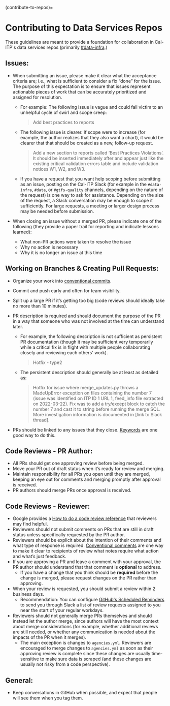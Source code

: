 (contribute-to-repos)=

# Contributing to Data Services Repos

These guidelines are meant to provide a foundation for collaboration in Cal-ITP's data services repos (primarily [#data-infra](https://github.com/cal-itp/data-infra).)

## Issues:
* When submitting an issue, please make it clear what the acceptance criteria are; i.e., what is sufficient to consider a fix “done” for the issue. The purpose of this expectation is to ensure that issues represent actionable pieces of work that can be accurately prioritized and assigned for resolution.
    * For example: The following issue is vague and could fall victim to an unhelpful cycle of swirl and scope creep:
      > Add best practices to reports

    * The following issue is clearer. If scope were to increase (for example, the author realizes that they also want a chart), it would be clearer that that should be created as a new, follow-up request.
       > Add a new section to reports called ‘Best Practices Violations’. It should be inserted immediately after and appear just like the existing critical validation errors table and include validation notices W1, W2, and W3.

   * If you have a request that you want help scoping before submitting as an issue, posting on the Cal-ITP Slack (for example in the `#data-infra`, `#data`, or `#gtfs-quality` channels, depending on the nature of the request) is one way to ask for assistance. Depending on the size of the request, a Slack conversation may be enough to scope it sufficiently. For large requests, a meeting or larger design process may be needed before submission.

* When closing an issue without a merged PR, please indicate one of the following (they provide a paper trail for reporting and indicate lessons learned):
   * What non-PR actions were taken to resolve the issue
   * Why no action is necessary
   * Why it is no longer an issue at this time


## Working on Branches & Creating Pull Requests:


* Organize your work into [conventional commits](https://www.conventionalcommits.org/en/v1.0.0/).
* Commit and push early and often for team visibility.
* Split up a large PR if it’s getting too big (code reviews should ideally take no more than 10 minutes).
* PR description is required and should document the purpose of the PR in a way that someone who was not involved at the time can understand later.
   * For example, the following description is not sufficient as persistent PR documentation (though it may be sufficient very temporarily while a critical fix is in flight with multiple people collaborating closely and reviewing each others' work).
      > Hotfix - type2
   * The persistent description should generally be at least as detailed as:
      > Hotfix for issue where merge_updates.py throws a MadeUpError exception on files containing the number 7 (issue was identified on ITP ID 1 URL 1, feed_info file extracted on 2022-03-22).
      Fix was to add a try/except block to catch the number 7 and cast it to string before running the merge SQL. More investigation information is documented in [link to Slack thread].


* PRs should be linked to any issues that they close. [Keywords](https://docs.github.com/en/issues/tracking-your-work-with-issues/linking-a-pull-request-to-an-issue#linking-a-pull-request-to-an-issue-using-a-keyword) are one good way to do this.


## Code Reviews - PR Author:


* All PRs should get one approving review before being merged.
* Move your PR out of draft status when it’s ready for review and merging.
* Maintain responsibility for all PRs you open until they are merged, keeping an eye out for comments and merging promptly after approval is received.
* PR authors should merge PRs once approval is received.


## Code Reviews - Reviewer:
* Google provides a [How to do a code review reference](https://google.github.io/eng-practices/review/reviewer/) that reviewers may find helpful.
* Reviewers should not submit comments on PRs that are still in draft status unless specifically requested by the PR author.
* Reviewers should be explicit about the intention of their comments and what type of response is required. [Conventional comments](https://conventionalcomments.org/) are one way to make it clear to recipients of review what notes require what action and what’s just feedback.
* If you are approving a PR and leave a comment with your approval, the PR author should understand that that comment is **optional** to address.
   * If you have a change that you think should be **required** before the change is merged, please request changes on the PR rather than approving.
* When your review is requested, you should submit a review within 2 business days.
   * Recommendation: You can configure [GitHub's Scheduled Reminders](https://github.com/settings/reminders) to send you through Slack a list of review requests assigned to you near the start of your regular workdays.
* Reviewers should not generally merge PRs themselves and should instead let the author merge, since authors will have the most context about merge considerations (for example, whether additional reviews are still needed, or whether any communication is needed about the impacts of the PR when it merges).
   * The main exception is changes to `agencies.yml`. Reviewers are encouraged to merge changes to `agencies.yml` as soon as their approving review is complete since these changes are usually time-sensitive to make sure data is scraped (and these changes are usually not risky from a code perspective).


## General:
* Keep conversations in GitHub when possible, and expect that people will see them when you tag them.
